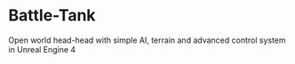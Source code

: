 # Battle-Tank
Open world head-head with simple AI, terrain and advanced control system in Unreal Engine 4
